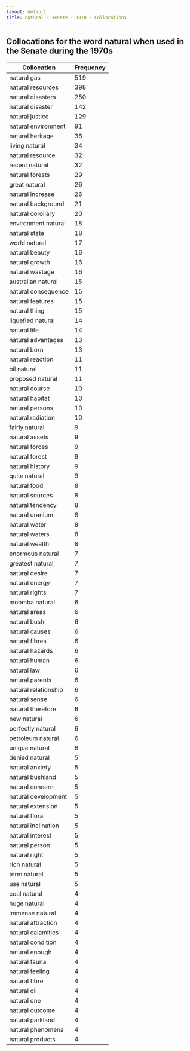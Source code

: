 ```yaml
---
layout: default
title: natural - senate - 1970 - Collocations
---
```

## Collocations for the word **natural** when used in the Senate during the 1970s

| Collocation | Frequency |
|--------------|----------------|
|natural gas|519|
|natural resources|398|
|natural disasters|250|
|natural disaster|142|
|natural justice|129|
|natural environment|91|
|natural heritage|36|
|living natural|34|
|natural resource|32|
|recent natural|32|
|natural forests|29|
|great natural|26|
|natural increase|26|
|natural background|21|
|natural corollary|20|
|environment natural|18|
|natural state|18|
|world natural|17|
|natural beauty|16|
|natural growth|16|
|natural wastage|16|
|australian natural|15|
|natural consequence|15|
|natural features|15|
|natural thing|15|
|liquefied natural|14|
|natural life|14|
|natural advantages|13|
|natural born|13|
|natural reaction|11|
|oil natural|11|
|proposed natural|11|
|natural course|10|
|natural habitat|10|
|natural persons|10|
|natural radiation|10|
|fairly natural|9|
|natural assets|9|
|natural forces|9|
|natural forest|9|
|natural history|9|
|quite natural|9|
|natural food|8|
|natural sources|8|
|natural tendency|8|
|natural uranium|8|
|natural water|8|
|natural waters|8|
|natural wealth|8|
|enormous natural|7|
|greatest natural|7|
|natural desire|7|
|natural energy|7|
|natural rights|7|
|moomba natural|6|
|natural areas|6|
|natural bush|6|
|natural causes|6|
|natural fibres|6|
|natural hazards|6|
|natural human|6|
|natural law|6|
|natural parents|6|
|natural relationship|6|
|natural sense|6|
|natural therefore|6|
|new natural|6|
|perfectly natural|6|
|petroleum natural|6|
|unique natural|6|
|denied natural|5|
|natural anxiety|5|
|natural bushland|5|
|natural concern|5|
|natural development|5|
|natural extension|5|
|natural flora|5|
|natural inclination|5|
|natural interest|5|
|natural person|5|
|natural right|5|
|rich natural|5|
|term natural|5|
|use natural|5|
|coal natural|4|
|huge natural|4|
|immense natural|4|
|natural attraction|4|
|natural calamities|4|
|natural condition|4|
|natural enough|4|
|natural fauna|4|
|natural feeling|4|
|natural fibre|4|
|natural oil|4|
|natural one|4|
|natural outcome|4|
|natural parkland|4|
|natural phenomena|4|
|natural products|4|
